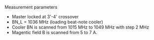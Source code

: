 Measurement parameters
- Master locked at 3'-4' crossover
- BN_L = 1036 MHz (loading beat-note cooler)
- Cooler BN is scanned from 1015 MHz to 1049 MHz with step 2 MHz
- Magentic field B is scanned from 5 to 7 A.
